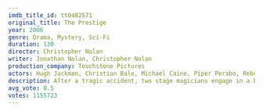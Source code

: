 ```yaml
---
imdb_title_id: tt0482571
original_title: The Prestige
year: 2006
genre: Drama, Mystery, Sci-Fi
duration: 130
director: Christopher Nolan
writer: Jonathan Nolan, Christopher Nolan
production_company: Touchstone Pictures
actors: Hugh Jackman, Christian Bale, Michael Caine, Piper Perabo, Rebecca Hall, Scarlett Johansson, Samantha Mahurin, David Bowie, Andy Serkis, Daniel Davis, Jim Piddock, Christopher Neame, Mark Ryan, Roger Rees, Jamie Harris
description: After a tragic accident, two stage magicians engage in a battle to create the ultimate illusion while sacrificing everything they have to outwit each other.
avg_vote: 8.5
votes: 1155723
---
```

